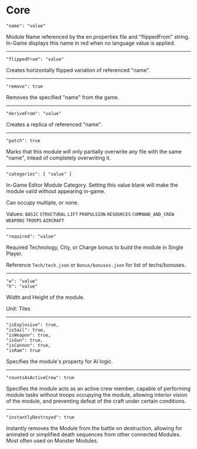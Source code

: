 # Core

```
"name": "value"
```
Module Name referenced by the en.properties file and "flippedFrom" string. In-Game displays this name in red when no language value is applied.
***
```
"flippedFrom": "value"
```
Creates horizontally flipped variation of referenced "name".
***
```
"remove": true
```
Removes the specified "name" from the game.
***
```
"deriveFrom": "value"
```
Creates a replica of referenced "name". 
***
```
"patch": true
```
Marks that this module will only partially overwrite any file with the same "name", intead of completely overwriting it.
***
```
"categories": [ "value" ]
```
In-Game Editor Module Category. Setting this value blank will make the module valid without appearing in-game.

Can occupy multiple, or none.

Values: `BASIC` `STRUCTURAL` `LIFT` `PROPULSION` `RESOURCES` `COMMAND_AND_CREW` `WEAPONS` `TROOPS` `AIRCRAFT`
***
```
"required": "value"
```
Required Technology, City, or Charge bonus to build the module in Single Player.

Reference `Tech/tech.json` or `Bonus/bonuses.json` for list of techs/bonuses.
***
```
"w": "value"
"h": "value"
```
Width and Height of the module.

Unit: Tiles
***
```
"isExplosive": true,
"isSail": true,
"isWeapon": true,
"isGun": true,
"isCannon": true,
"isRam": true
```
Specifies the module's property for AI logic.
***
```
"countsAsActiveCrew": true
```
Specifies the module acts as an active crew member, capable of performing module tasks without troops occupying the module, 
allowing interior vision of the module, and preventing defeat of the craft under certain conditions.
***
```
"instantlyDestroyed": true
```
Instantly removes the Module from the battle on destruction, allowing for animated or simplified death sequences from other connected Modules. 
Most often used on Monster Modules.

